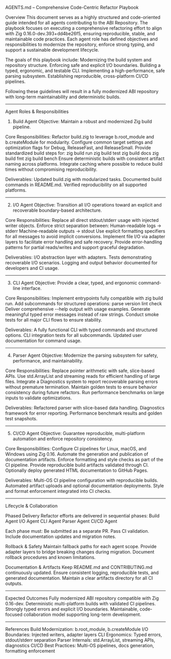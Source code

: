 AGENTS.md – Comprehensive Code-Centric Refactor Playbook

Overview
This document serves as a highly structured and code-oriented guide intended for all agents contributing to the ABI Repository. The playbook focuses on executing a comprehensive refactoring effort to align with Zig 0.16.0-dev.393+dd4be26f5, ensuring reproducible, stable, and maintainable code practices. Each agent role has defined objectives and responsibilities to modernize the repository, enforce strong typing, and support a sustainable development lifecycle.

The goals of this playbook include:
Modernizing the build system and repository structure.
Enforcing safe and explicit I/O boundaries.
Building a typed, ergonomic, and testable CLI.
Implementing a high-performance, safe parsing subsystem.
Establishing reproducible, cross-platform CI/CD pipelines.

Following these guidelines will result in a fully modernized ABI repository with long-term maintainability and deterministic builds.

---

Agent Roles & Responsibilities

1. Build Agent
Objective: Maintain a robust and modernized Zig build pipeline.

Core Responsibilities:
Refactor build.zig to leverage b.root_module and b.createModule for modularity.
Configure common target settings and optimization flags for Debug, ReleaseFast, and ReleaseSmall.
Provide standardized build steps for:
zig build run
zig build test
zig build docs
zig build fmt
zig build bench
Ensure deterministic builds with consistent artifact naming across platforms.
Integrate caching where possible to reduce build times without compromising reproducibility.

Deliverables:
Updated build.zig with modularized tasks.
Documented build commands in README.md.
Verified reproducibility on all supported platforms.

---

2. I/O Agent
Objective: Transition all I/O operations toward an explicit and recoverable boundary-based architecture.

Core Responsibilities:
Replace all direct stdout/stderr usage with injected writer objects.
Enforce strict separation between:
Human-readable logs → stderr
Machine-readable outputs → stdout
Use explicit formatting specifiers for all messages to avoid implicit conversions.
Implement file I/O via adapter layers to facilitate error handling and safe recovery.
Provide error-handling patterns for partial reads/writes and support graceful degradation.

Deliverables:
I/O abstraction layer with adapters.
Tests demonstrating recoverable I/O scenarios.
Logging and output behavior documented for developers and CI usage.

---

3. CLI Agent
Objective: Provide a clear, typed, and ergonomic command-line interface.

Core Responsibilities:
Implement entrypoints fully compatible with zig build run.
Add subcommands for structured operations:
parse
version
lint
check
Deliver comprehensive --help output with usage examples.
Generate meaningful typed error messages instead of raw strings.
Conduct smoke tests for all major CLI flows to ensure stability.

Deliverables:
A fully functional CLI with typed commands and structured options.
CLI integration tests for all subcommands.
Updated user documentation for command usage.

---

4. Parser Agent
Objective: Modernize the parsing subsystem for safety, performance, and maintainability.

Core Responsibilities:
Replace pointer arithmetic with safe, slice-based APIs.
Use std.ArrayList and streaming reads for efficient handling of large files.
Integrate a Diagnostics system to report recoverable parsing errors without premature termination.
Maintain golden tests to ensure behavior consistency during future refactors.
Run performance benchmarks on large inputs to validate optimizations.

Deliverables:
Refactored parser with slice-based data handling.
Diagnostics framework for error reporting.
Performance benchmark results and golden test snapshots.

---

5. CI/CD Agent
Objective: Guarantee reproducible, multi-platform automation and enforce repository consistency.

Core Responsibilities:
Configure CI pipelines for Linux, macOS, and Windows using Zig 0.16.
Automate the generation and publication of documentation artifacts.
Enforce formatting and style checks as part of the CI pipeline.
Provide reproducible build artifacts validated through CI.
Optionally deploy generated HTML documentation to GitHub Pages.

Deliverables:
Multi-OS CI pipeline configuration with reproducible builds.
Automated artifact uploads and optional documentation deployments.
Style and format enforcement integrated into CI checks.

---

Lifecycle & Collaboration

Phased Delivery
Refactor efforts are delivered in sequential phases:
Build Agent
I/O Agent
CLI Agent
Parser Agent
CI/CD Agent

Each phase must:
Be submitted as a separate PR.
Pass CI validation.
Include documentation updates and migration notes.

Rollback & Safety
Maintain fallback paths for each agent scope.
Provide adapter layers to bridge breaking changes during migration.
Document rollback procedures and known limitations.

Documentation & Artifacts
Keep README.md and CONTRIBUTING.md continuously updated.
Ensure consistent logging, reproducible tests, and generated documentation.
Maintain a clear artifacts directory for all CI outputs.

---

Expected Outcomes
Fully modernized ABI repository compatible with Zig 0.16-dev.
Deterministic multi-platform builds with validated CI pipelines.
Strongly typed errors and explicit I/O boundaries.
Maintainable, code-focused collaboration model supporting long-term development.

---

References
Build Modernization: b.root_module, b.createModule
I/O Boundaries: Injected writers, adapter layers
CLI Ergonomics: Typed errors, stdout/stderr separation
Parser Internals: std.ArrayList, streaming APIs, diagnostics
CI/CD Best Practices: Multi-OS pipelines, docs generation, formatting enforcement
